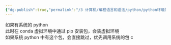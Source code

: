 ```yaml
---
{"dg-publish":true,"permalink":"/3 计算机/编程语言和语法/python/python环境配置/存在python环境时使用conda/","title":"存在python环境时使用conda"}
---
```



如果有系统的 python  
此时在 conda 虚拟环境中通过 pip 安装包，会装虚拟环境  
如果系统 python 中有这个包，会直接跳过，优先调用系统的包 c